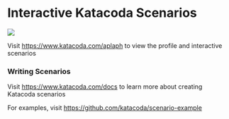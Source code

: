 # Interactive Katacoda Scenarios

[![](http://shields.katacoda.com/katacoda/aplaph/count.svg)](https://www.katacoda.com/aplaph "Get your profile on Katacoda.com")

Visit https://www.katacoda.com/aplaph to view the profile and interactive scenarios

### Writing Scenarios
Visit https://www.katacoda.com/docs to learn more about creating Katacoda scenarios

For examples, visit https://github.com/katacoda/scenario-example
